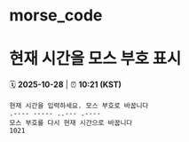 # morse_code
# 현재 시간을 모스 부호 표시
<!-- MORSE_TIME_START -->
🗓️ **2025-10-28** | ⏰ **10:21 (KST)**

```
현재 시간을 입력하세요. 모스 부호로 바꿉니다
.---- ----- ..--- .----
모스 부호를 다시 현재 시간으로 바꿉니다
1021
```
<!-- MORSE_TIME_END -->
